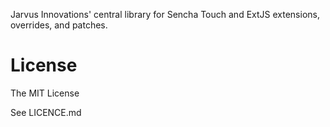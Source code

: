 Jarvus Innovations' central library for Sencha Touch and ExtJS extensions, overrides, and patches.

# License
The MIT License

See LICENCE.md
